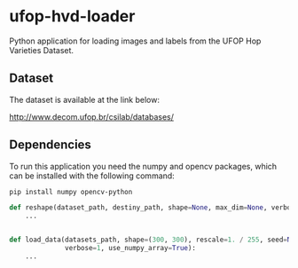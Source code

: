 # ufop-hvd-loader
Python application for loading images and labels from the UFOP Hop Varieties Dataset.

## Dataset
The dataset is available at the link below:

http://www.decom.ufop.br/csilab/databases/

## Dependencies
To run this application you need the numpy and opencv packages, which can be installed with the following command:
```sh
pip install numpy opencv-python
```

```python
def reshape(dataset_path, destiny_path, shape=None, max_dim=None, verbose=1):
    ...


def load_data(datasets_path, shape=(300, 300), rescale=1. / 255, seed=None, file_name_pattern=None, shuffle=True,
              verbose=1, use_numpy_array=True):
    ...
```
